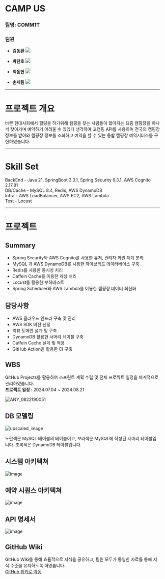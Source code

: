 # CAMP US

### 팀명: COMM1T

### 팀원

- **김동환**
[<img src="https://img.shields.io/badge/Github-Link-181717?logo=Github">](https://github.com/antmrhdqn)

- **박찬호**
[<img src="https://img.shields.io/badge/Github-Link-181717?logo=Github">](https://github.com/Yuharee)
 
- **백동현**
[<img src="https://img.shields.io/badge/Github-Link-181717?logo=Github">](https://github.com/dongh810)

- **손세림**
[<img src="https://img.shields.io/badge/Github-Link-181717?logo=Github">](https://github.com/bucky1005)


---

# 프로젝트 개요

바쁜 현대사회에서 힐링을 하기위해 캠핑을 찾는 사람들이 많아지는 요즘 캠핑장을 하나씩 찾아가며 예약하기 어려울 수 있겠다 생각하여 
고캠핑 API를 사용하여 전국의 캠핑장 정보를 받아와 캠핑장 정보를 조회하고 예약을 할 수 있는 통합 캠핑장 예약서비스를 구현하였습니다.

---

# Skill Set
BackEnd - Java 21, SpringBoot 3.3.1, Spring Security 6.3.1, AWS Cognito 2.17.81  
DB/Cache - MySQL 8.4, Redis, AWS DynamoDB  
Infra - AWS LoadBalancer, AWS EC2, AWS Lambda  
Test - Locust  

---



# 프로젝트

## Summary
- Spring Security와 AWS Cognito를 사용한 유저, 관리자 회원 체계 분리  
- MySQL 과 AWS DynamoDB를 사용한 하이브리드 데이터베이스 구축  
- Redis를 사용한 동시성 처리  
- Caffein Cache를 이용한 캐싱 처리  
- Locust를 활용한 부하테스트  
- Spring Scheduler와 AWS Lambda를 이용한 캠핑장 데이터 최신화  

## 담당사항
- AWS 클라우드 인프라 구축 및 관리
- AWS SDK 버전 선정
- 리뷰 도메인 설계 및 구축
- DynamoDB 활용한 서머리 테이블 구축
- Caffein Cache 설계 및 적용
- GitHub Action을 활용한 CI 구축

## WBS
GitHub Projects를 활용하여 스프린트 계획 수립 및 전체 프로젝트 일정을 체계적으로 관리하였습니다.  
**프로젝트 일정** : 2024.07.04 ~ 2024.08.21 

![ANY_0822190051](https://github.com/user-attachments/assets/3ec386ee-4864-4e84-92ca-7bba6fc07984)  

## DB 모델링

![upscaled_image](https://github.com/user-attachments/assets/35838876-2387-499c-a295-f996d87a1353)

노란색은 MySQL 테이블의 테이블이고, 보라색은 MySQL에 작성된 서머리 테이블입니다.
초록색은 DynamoDB 테이블입니다.

## 시스템 아키텍쳐
![image](https://github.com/user-attachments/assets/a1bc41f8-a38a-484c-bd25-d56ba5c99f33)

## 예약 시퀀스 아키텍쳐
![image](https://github.com/user-attachments/assets/2cb6c313-8597-45ee-b098-0e0772e0a942)


## API 명세서
![image](https://github.com/user-attachments/assets/29656bfc-81dd-430b-bdac-f6cb875aa8f8)

## GitHub Wiki
 GitHub Wiki를 통해 효율적으로 지식을 공유하고, 팀원 모두가 동일한 자료를 통해 지식 수준을 유지하도록 하였습니다.  
[GitHub 위키로 이동](https://github.com/1COMM1T/Camp_us/wiki)


